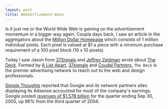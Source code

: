 ```yaml
---
layout: post
title: Webvertizement Wave
---
```


Is it just me or the World Wide Web is gaining on the advertizement momentum in a bigger way again. Coupla days back, I saw an article in the aggregators about the [Million Dollar Homepage](http://www.milliondollarhomepage.com/) which consists of 1 million individual pixels. Each pixel is valued at $1 a piece with a minimum purchase requirement of a 100 pixel block (10 x 10 pixels).

Today I saw Jason from [37Signals](http://37signals.com/) and [Jeffrey Zeldman](http://www.zeldman.com/) wrote about [The Deck](http://www.coudal.com/deck/). Formed by [A List Apart](http://www.alistapart.com/), [37signals](http://www.37signals.com/) and [Coudal Partners](http://www.coudal.com/), `The Deck` is the premier advertising network to reach out to the web and design professionals.

[Simple Thoughts](http://blog.taragana.com/) reported that Google and its network partners sites displaying its Adsense accounted for most of the company's earnings. Google posted [revenues of $1.578 billion](http://www.internetweek.com/172303218) for the quarter ending Sep 30, 2005, up 96% from the third quarter of 2004.